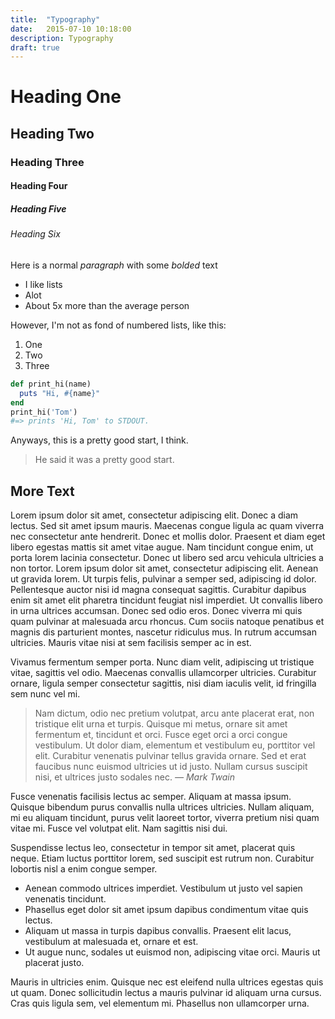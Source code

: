 ```yaml
---
title:  "Typography"
date:   2015-07-10 10:18:00
description: Typography
draft: true
---
```


# Heading One

## Heading Two

### Heading Three

#### Heading Four

##### Heading Five

###### Heading Six

Here is a normal *paragraph* with some _bolded_ text

- I like lists
- Alot
- About 5x more than the average person

However, I'm not as fond of numbered lists, like this:

1. One
2. Two
3. Three

```ruby
def print_hi(name)
  puts "Hi, #{name}"
end
print_hi('Tom')
#=> prints 'Hi, Tom' to STDOUT.
```

Anyways, this is a pretty good start, I think.

> He said it was a pretty good start.


## More Text

Lorem ipsum dolor sit amet, consectetur adipiscing elit. Donec a diam lectus. Sed sit amet ipsum mauris. Maecenas congue ligula ac quam viverra nec consectetur ante hendrerit. Donec et mollis dolor. Praesent et diam eget libero egestas mattis sit amet vitae augue. Nam tincidunt congue enim, ut porta lorem lacinia consectetur. Donec ut libero sed arcu vehicula ultricies a non tortor. Lorem ipsum dolor sit amet, consectetur adipiscing elit. Aenean ut gravida lorem. Ut turpis felis, pulvinar a semper sed, adipiscing id dolor. Pellentesque auctor nisi id magna consequat sagittis. Curabitur dapibus enim sit amet elit pharetra tincidunt feugiat nisl imperdiet. Ut convallis libero in urna ultrices accumsan. Donec sed odio eros. Donec viverra mi quis quam pulvinar at malesuada arcu rhoncus. Cum sociis natoque penatibus et magnis dis parturient montes, nascetur ridiculus mus. In rutrum accumsan ultricies. Mauris vitae nisi at sem facilisis semper ac in est.


Vivamus fermentum semper porta. Nunc diam velit, adipiscing ut tristique vitae, sagittis vel odio. Maecenas convallis ullamcorper ultricies. Curabitur ornare, ligula semper consectetur sagittis, nisi diam iaculis velit, id fringilla sem nunc vel mi.

> Nam dictum, odio nec pretium volutpat, arcu ante placerat erat, non tristique elit urna et turpis. Quisque mi metus, ornare sit amet fermentum et, tincidunt et orci. Fusce eget orci a orci congue vestibulum. Ut dolor diam, elementum et vestibulum eu, porttitor vel elit. Curabitur venenatis pulvinar tellus gravida ornare. Sed et erat faucibus nunc euismod ultricies ut id justo. Nullam cursus suscipit nisi, et ultrices justo sodales nec.
*— Mark Twain*

Fusce venenatis facilisis lectus ac semper. Aliquam at massa ipsum. Quisque bibendum purus convallis nulla ultrices ultricies. Nullam aliquam, mi eu aliquam tincidunt, purus velit laoreet tortor, viverra pretium nisi quam vitae mi. Fusce vel volutpat elit. Nam sagittis nisi dui.

Suspendisse lectus leo, consectetur in tempor sit amet, placerat quis neque. Etiam luctus porttitor lorem, sed suscipit est rutrum non. Curabitur lobortis nisl a enim congue semper.

- Aenean commodo ultrices imperdiet. Vestibulum ut justo vel sapien venenatis tincidunt.
- Phasellus eget dolor sit amet ipsum dapibus condimentum vitae quis lectus.
- Aliquam ut massa in turpis dapibus convallis. Praesent elit lacus, vestibulum at malesuada et, ornare et est.
- Ut augue nunc, sodales ut euismod non, adipiscing vitae orci. Mauris ut placerat justo.

Mauris in ultricies enim. Quisque nec est eleifend nulla ultrices egestas quis ut quam. Donec sollicitudin lectus a mauris pulvinar id aliquam urna cursus. Cras quis ligula sem, vel elementum mi. Phasellus non ullamcorper urna.
